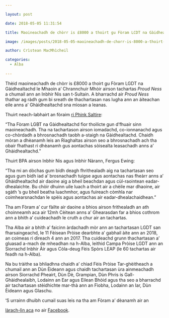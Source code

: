 ```yaml
---

layout: post

date: 2018-05-05 11:31:54

title: Maoineachadh de chòrr is £8000 a thoirt gu Fòram LCDT na Gàidhealtachd

image: /images/posts/2018-05-05-maoineachadh-de-chorr-is-8000-a-thoirt-gu-foram-lgdt-na-gaidhealtachd.webp

author: Crìstean MacMhìcheil

categories:
  - Alba
  
---
```


Thèid maoineachadh de chòrr is £8000 a thoirt gu Fòram LGDT na Gàidhealtachd le Mhaoin a&#8217; Chrannchuir Mhòir airson tachartas _Proud Ness_ a chumail ann an Inbhir Nis san t-Sultain. A bharrachd air _Proud Ness_ thathar ag ràdh gum bi sreath de thachartasan nas lugha ann an àiteachan eile anns a&#8217; Ghàidhealtachd sna mìosan a leanas.

Thuirt neach-labhairt an fòraim [ri Phink Saltire][1]:

&#8220;Tha Fòram LGBT na Gàidhealtachd fìor thoilicte gun d&#8217;fhuair sinn maoineachadh. Tha na tachartason airson iomadachd, co-ionnanachd agus co-chòrdadh a bhrosnachadh taobh a-staigh na Gàidhealtachd. Chaidh mòran a dhèanamh leis an Riaghaltas airson seo a bhrosnachadh ach tha obair fhathast ri dhèanamh gus aontachas sòisealta leasachadh anns a&#8217; Ghàidhealtachd.&#8221;

Thuirt BPA airson Inbhir Nis agus Inbhir Nàrann, Fergus Ewing:

&#8220;Tha mi an dòchas gum bidh deagh fhrithealadh aig na tachartasan seo agus gum bidh iad a&#8217; brosnachadh tuigse agus aontachas nas fheàrr anns a&#8217; Ghàidhealtachd air daoine aig a bheil beachdan agus cùl-raointean eadar-dhealaichte. Bu chòir dhuinn uile luach a thoirt air a chèile mar dhaoine, air sgàth &#8217;s gu bheil beatha luachmhor, agus fuireach còmhla nar coimhearsnachdan le spèis agus aontachas air eadar-dhealachaidhean.&#8221;

Tha am Fòram a&#8217; cur fàilte air daoine a bhios airson frithealadh an ath choinneamh aca air 12mh Cèitean anns a&#8217; Ghearasdan far a bhios cothrom ann a bhith a&#8217; cuideachadh le cruth a chur air an tachartas.

Tha Alba air a bhith a&#8217; faicinn àrdachadh mòr ann an tachartasan LGDT san fharsaingeachd, le 11 Fèisean Pròise dearbhte a&#8217; gabhail àite ann an 2018, an coimeas ri dìreach 4 ann an 2017. Tha cuideachd grunn thachartasan a&#8217; gluasad a-mach de mheadhan na h-Alba, leithid Campa Pròise LGDT ann an Siorrachd Inbhir Àir agus Còla-deug Fèis Spòrs LEAP (le 60 tachartas air feadh na h-Alba).

Na bu tràithe sa bhliadhna chaidh a&#8217; chiad Fèis Pròise Tar-ghèitheach a chumail ann an Dùn Èideann agus chaidh tachartasan ùra ainmeachadh airson Siorrachd Pheairt, Dùn Dè, Grampian, Dùn Phris is Gall-Ghàidhealaibh, Lodainn an Ear agus Eilean Bhòid agus tha seo a bharrachd air tachartasan stèidhichte mar-thà ann an Fìobha, Lodainn an Iar, Dùn Èideann agus Glaschu.

&#8216;S urrainn dhuibh cumail suas leis na tha am Fòram a&#8217; dèanamh air an

[làrach-lìn aca][2] no air [Facebook][3].

 [1]: https://pinksaltire.com/2018/05/03/funding-secured-for-highland-lgbt-events-this-year/
 [2]: http://www.highlandlgbtforum.scot/
 [3]: https://www.facebook.com/highland.lgbt
